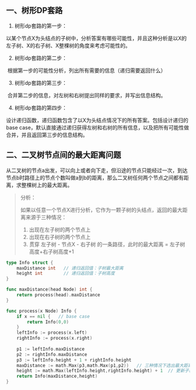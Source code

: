 ## 一、树形DP套路

1. 树形dp套路的第一步：

​		以某个节点X为头结点的子树中，分析答案有哪些可能性，并且这种分析是以X的左子树、X的右子树、X整棵树的角度来考虑可能性的。

2. 树形dp套路的第二步：

​		根据第一步的可能性分析，列出所有需要的信息（递归需要返回什么）

3. 树形dp套路的第三步：

​		合并第二步的信息，对左树和右树提出同样的要求，并写出信息结构。

4. 树形dp套路的第四步：

​		设计递归函数，递归函数包含了以X为头结点情况下的所有答案。包括设计递归的base case，默认直接通过递归获得左树和右树的所有信息，以及把所有可能性做合并，并且返回第三步的信息结构。



## 二、二叉树节点间的最大距离问题

​	从二叉树的节点a出发，可以向上或者向下走，但沿途的节点只能经过一次，到达节点b时路径上的节点个数叫做a到b的距离，那么二叉树任何两个节点之间都有距离，求整棵树上的最大距离。

> 分析：
>
> 如果以任意一个节点X进行分析，它作为一颗子树的头结点，返回的最大距离来源于三种情况：
>
> 1. 出现在左子树的两个节点上
> 2. 出现在右子树的两个节点上
> 3. 贯穿 左子树 - 节点X - 右子树 的一条路径，此时的最大距离 = 左子树高度+右子树高度+1

```go
type Info struct {
    maxDistance int   // 递归返回值：子树最大距离
    height int        // 递归返回值：子树高度
}

func maxDistance(head Node) int {
    return process(head).maxDistance
}

func process(x Node) Info {
    if x == nil {   // base case 
        return Info(0,0)
    }
    leftInfo := process(x.left)
    rightInfo := process(x.right)
    
    p1 := leftInfo.maxDistance
    p2 := rightInfo.maxDistance
    p3 := leftInfo.height + 1 + rightInfo.height
    maxDistance := math.Max(p3,math.Max(p1,p2))   // 三种情况下选出最大距离
    height := math.Max(leftInfo.height,rightInfo.height) + 1  // 更新子树高度
    return Info(maxDistance,height)
}
```

